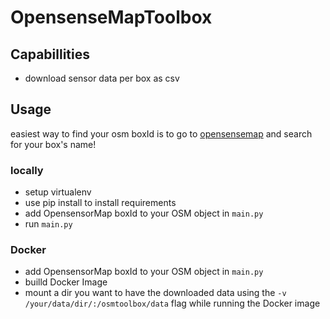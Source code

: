 # OpensenseMapToolbox

## Capabillities
- download sensor data per box as csv

## Usage
easiest way to find your osm boxId is to go to [opensensemap](https://opensensemap.org/) and search for your box's name!
### locally
- setup virtualenv
- use pip install to install requirements
- add OpensensorMap boxId to your OSM object in `main.py`
- run `main.py`
### Docker
- add OpensensorMap boxId to your OSM object in `main.py`
- builld Docker Image
- mount a dir you want to have the downloaded data using the `-v /your/data/dir/:/osmtoolbox/data` flag while running the Docker image

